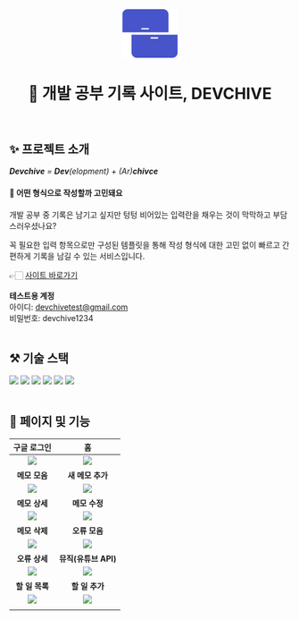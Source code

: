 <div align="center">
  <a href="https://wondrous-cajeta-c9a9c3.netlify.app/">
  <img src="./public/logo.png" width="100px" alt="devchive logo"/>
  </a>

  <br>

  # 📝 개발 공부 기록 사이트, DEVCHIVE

  <br>
</div>



## ✨ 프로젝트 소개

***Devchive** = **Dev**(elopment) + (Ar)**chivce***


#### 🤔 어떤 형식으로 작성할까 고민돼요

개발 공부 중 기록은 남기고 싶지만 텅텅 비어있는 입력란을 채우는 것이 막막하고 부담스러우셨나요?

꼭 필요한 입력 항목으로만 구성된 템플릿을 통해 작성 형식에 대한 고민 없이 빠르고 간편하게 기록을 남길 수 있는 서비스입니다.<br>

👉🏻 [사이트 바로가기](https://wondrous-cajeta-c9a9c3.netlify.app/)<br><br>
**테스트용 계정**<br>
아이디: devchivetest@gmail.com<br>
비밀번호: devchive1234
<br>
<br>


## ⚒️ 기술 스택
<img src="https://img.shields.io/badge/yarn-2C8EBB?style=for-the-badge&logo=yarn&logoColor=white">
<img src="https://img.shields.io/badge/React-61DAFB?style=for-the-badge&logo=React&logoColor=white">
<img src="https://img.shields.io/badge/JavaScript-F7DF1E?style=for-the-badge&logo=javascript&logoColor=black">
<img src="https://img.shields.io/badge/styled%20components-DB7093?style=for-the-badge&logo=styled-components&logoColor=white">
<img src="https://img.shields.io/badge/Firebase-FFCA28?style=for-the-badge&logo=firebase&logoColor=black">
<img src="https://img.shields.io/badge/GitHub-181717?style=for-the-badge&logo=GitHub&logoColor=white">

<br>
<br>


## 📝 페이지 및 기능

|                                                                            구글 로그인                                                                             |                                                                       홈                                                                        |
| :------------------------------------------------------------------------------------------------------------------------------------------------------------: | :-----------------------------------------------------------------------------------------------------------------------------------------------: |
| <img width="100%" src="https://github.com/lsy20140/react-devchive-project/assets/68267094/a52c9abe-2348-4188-95e6-cfd4a77af170"/> | <img width="100%" src="https://github.com/lsy20140/react-devchive-project/assets/68267094/6e2042af-a28d-4afa-9ede-35773b1a9d7a"/> |
|                                                                            **메모 모음**                                                                            |                                                                       **새 메모 추가**                                                                        |
|       <img width="100%" src="https://github.com/lsy20140/react-devchive-project/assets/68267094/14e8c528-f33c-4903-8e83-97d61dd1dd82"/>       |  <img width="100%" src="https://github.com/lsy20140/react-devchive-project/assets/68267094/433b7aa4-3d43-466f-aabc-ba1994790b35"/>   |
|                                                                          **메모 상세**                                                                           |                                                                      **메모 수정**                                                                       |
|                <img width="100%" src="https://github.com/lsy20140/react-devchive-project/assets/68267094/0a3541a2-cb28-4969-89b1-a823f04f5044"/>                 |          <img width="100%" src="https://github.com/lsy20140/react-devchive-project/assets/68267094/ffdef1b2-e3e7-449e-bfb1-e97b7bae108f"/>          |
|                                                                          **메모 삭제**                                                                           |                                                                      **오류 모음**                                                                       |
|                <img width="100%" src="https://github.com/lsy20140/react-devchive-project/assets/68267094/b35a2187-8c44-48fd-a561-0de99a843643"/>                 |          <img width="100%" src="https://github.com/lsy20140/react-devchive-project/assets/68267094/32e19a35-4e08-40f3-a159-8f7ccd43e3f8"/>          |
|                                                                          **오류 상세**                                                                           |                                                                      **뮤직(유튜브 API)**                                                                       |
|                <img width="100%" src="https://github.com/lsy20140/react-devchive-project/assets/68267094/0d30564d-3ab7-4015-90be-16381bd75e53"/>                 |          <img width="100%" src="https://github.com/lsy20140/react-devchive-project/assets/68267094/be0f0e25-cffe-4732-90c5-63890324a133"/>          |
|                                                                          **할 일 목록**                                                                           |                                                                      **할 일 추가**                                                                       |
|                <img width="100%" src="https://github.com/lsy20140/react-devchive-project/assets/68267094/398f55b0-4ca0-4865-9317-c0a29d9ac25c"/>             |         <img width="100%" src="https://github.com/lsy20140/react-devchive-project/assets/68267094/de965cbb-7bfa-44b5-a40f-e47d1dfe6808"/>
          |

